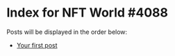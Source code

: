 # Index for NFT World #4088
Posts will be displayed in the order below:

- [Your first post](./001-first.md)

